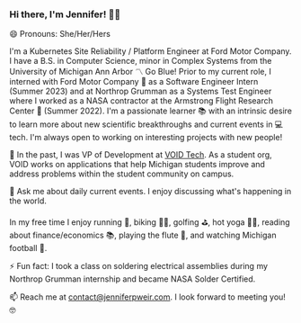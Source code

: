 ### Hi there, I'm Jennifer! :raising_hand_woman: 
😄 Pronouns: She/Her/Hers

I'm a Kubernetes Site Reliability / Platform Engineer at Ford Motor Company. I have a B.S. in Computer Science, minor in Complex Systems from the University of Michigan Ann Arbor :part_alternation_mark: Go Blue! Prior to my current role, I interned with Ford Motor Company :blue_car: as a Software Engineer Intern (Summer 2023) and at Northrop Grumman as a Systems Test Engineer where I worked as a NASA contractor at the Armstrong Flight Research Center :rocket: (Summer 2022). I'm a passionate learner :books: with an intrinsic desire to learn more about new scientific breakthroughs and current events in :computer: tech. I'm always open to working on interesting projects with new people! 

🔭 In the past, I was VP of Development at [VOID Tech](https://github.com/void-tech-um). As a student org, VOID works on applications that help Michigan students improve and address problems within the student community on campus. 

💬 Ask me about daily current events. I enjoy discussing what's happening in the world. 

In my free time I enjoy running :runner:, biking :biking_woman:, golfing :golf:, hot yoga :lotus_position_woman:, reading about finance/economics :books:, playing the flute :musical_note:, and watching Michigan football :football:.

⚡ Fun fact: I took a class on soldering electrical assemblies during my Northrop Grumman internship and became NASA Solder Certified. 

📫 Reach me at [contact@jenniferpweir.com](mailto:contact@jenniferpweir.com). I look forward to meeting you! :nerd_face:
